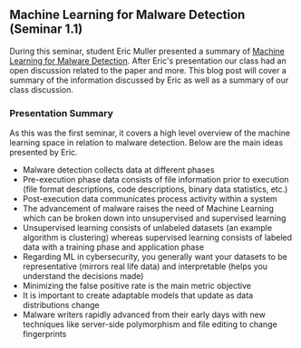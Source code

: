 ## Machine Learning for Malware Detection (Seminar 1.1)

During this seminar, student Eric Muller presented a summary of [Machine Learning for Malware Detection](https://media.kaspersky.com/en/enterprise-security/Kaspersky-Lab-Whitepaper-Machine-Learning.pdf). After Eric's presentation our class had an open discussion related to the paper and more. This blog post will cover a summary of the information discussed by Eric as well as a summary of our class discussion.

### Presentation Summary

As this was the first seminar, it covers a high level overview of the machine learning space in relation to malware detection. Below are the main ideas presented by Eric.

- Malware detection collects data at different phases
- Pre-execution phase data consists of file information prior to execution (file format descriptions, code descriptions, binary data statistics, etc.)
- Post-execution data communicates process activity within a system
- The advancement of malware raises the need of Machine Learning which can be broken down into unsupervised and supervised learning
- Unsupervised learning consists of unlabeled datasets (an example algorithm is clustering) whereas supervised learning consists of labeled data with a training phase and application phase
- Regarding ML in cybersecurity, you generally want your datasets to be representative (mirrors real life data) and interpretable (helps you understand the decisions made)
- Minimizing the false positive rate is the main metric objective
- It is important to create adaptable models that update as data distributions change
- Malware writers rapidly advanced from their early days with new techniques like server-side polymorphism and file editing to change fingerprints
